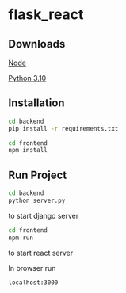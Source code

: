 # flask_react

## Downloads

[Node](https://nodejs.org/en/download/)

[Python 3.10](https://www.python.org/downloads/)

## Installation

```bash
cd backend
pip install -r requirements.txt
```

```bash
cd frontend
npm install
```

## Run Project

```bash
cd backend
python server.py
```
to start django server

```bash
cd frontend
npm run
```
to start react server

In browser run
```bash
localhost:3000
```
